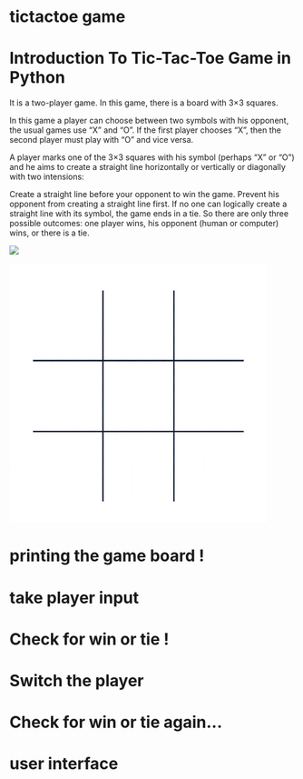 # tictactoe game

# Introduction To Tic-Tac-Toe Game in Python

It is a two-player game. In this game, there is a board with 3×3 squares.

In this game a player can choose between two symbols with his opponent, the usual games use “X” and “O”. If the first player chooses “X”, then the second player must play with “O” and vice versa.

A player marks one of the 3×3 squares with his symbol (perhaps “X” or “O”) and he aims to create a straight line horizontally or vertically or diagonally with two intensions:

Create a straight line before your opponent to win the game.
Prevent his opponent from creating a straight line first.
If no one can logically create a straight line with its symbol, the game ends in a tie. So there are only three possible outcomes: one player wins, his opponent (human or computer) wins, or there is a tie.

![](https://github.com/tictactoe/images/tic-tac-toe.gif)

![](tic-tac-toe.gif)
# printing the game board !

# take player input

# Check for win or tie !

# Switch the player

# Check for win or tie again...

# user interface
